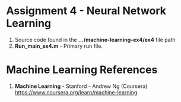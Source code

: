 #   Assignment 4 - Neural Network Learning
1.  Source code found in the **.../machine-learning-ex4/ex4** file path
2.  **Run_main_ex4.m** 	- Primary run file.  


# Machine Learning References
1.  **Machine Learning** - Stanford - Andrew Ng (Coursera)   
    https://www.coursera.org/learn/machine-learning